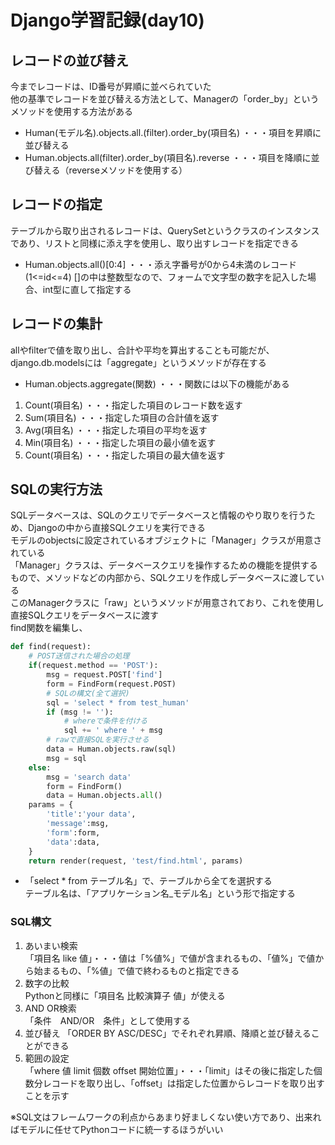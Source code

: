 # Django学習記録(day10)
## レコードの並び替え
今までレコードは、ID番号が昇順に並べられていた  
他の基準でレコードを並び替える方法として、Managerの「order_by」というメソッドを使用する方法がある  
* Human(モデル名).objects.all.(filter).order_by(項目名) ・・・項目を昇順に並び替える  
* Human.objects.all(filter).order_by(項目名).reverse ・・・項目を降順に並び替える（reverseメソッドを使用する）

## レコードの指定
テーブルから取り出されるレコードは、QuerySetというクラスのインスタンスであり、リストと同様に添え字を使用し、取り出すレコードを指定できる  
* Human.objects.all()[0:4] ・・・添え字番号が0から4未満のレコード(1<=id<=4)
[]の中は整数型なので、フォームで文字型の数字を記入した場合、int型に直して指定する  

## レコードの集計
allやfilterで値を取り出し、合計や平均を算出することも可能だが、django.db.modelsには「aggregate」というメソッドが存在する  
* Human.objects.aggregate(関数) ・・・関数には以下の機能がある  
1. Count(項目名) ・・・指定した項目のレコード数を返す
2. Sum(項目名) ・・・指定した項目の合計値を返す
3. Avg(項目名) ・・・指定した項目の平均を返す
4. Min(項目名) ・・・指定した項目の最小値を返す
5. Count(項目名) ・・・指定した項目の最大値を返す  

## SQLの実行方法
SQLデータベースは、SQLのクエリでデータベースと情報のやり取りを行うため、Djangoの中から直接SQLクエリを実行できる  
モデルのobjectsに設定されているオブジェクトに「Manager」クラスが用意されている  
「Manager」クラスは、データベースクエリを操作するための機能を提供するもので、メソッドなどの内部から、SQLクエリを作成しデータベースに渡している  
このManagerクラスに「raw」というメソッドが用意されており、これを使用し直接SQLクエリをデータベースに渡す  
find関数を編集し、  
```python
def find(request):
    # POST送信された場合の処理
    if(request.method == 'POST'):
        msg = request.POST['find']
        form = FindForm(request.POST)
        # SQLの構文(全て選択)
        sql = 'select * from test_human'
        if (msg != ''):
            # whereで条件を付ける
            sql += ' where ' + msg
        # rawで直接SQLを実行させる
        data = Human.objects.raw(sql)
        msg = sql
    else:
        msg = 'search data'
        form = FindForm()
        data = Human.objects.all()
    params = {
        'title':'your data',
        'message':msg,
        'form':form,
        'data':data,
    }
    return render(request, 'test/find.html', params)
```  
* 「select * from テーブル名」で、テーブルから全てを選択する  
テーブル名は、「アプリケーション名_モデル名」という形で指定する  

### SQL構文
1. あいまい検索  
「項目名 like 値」・・・値は「%値%」で値が含まれるもの、「値%」で値から始まるもの、「%値」で値で終わるものと指定できる  
2. 数字の比較  
Pythonと同様に「項目名 比較演算子 値」が使える  
3. AND OR検索  
「条件　AND/OR　条件」として使用する  
4. 並び替え
「ORDER BY ASC/DESC」でそれぞれ昇順、降順と並び替えることができる  
5. 範囲の設定  
「where 値 limit 個数 offset 開始位置」・・・「limit」はその後に指定した個数分レコードを取り出し、「offset」は指定した位置からレコードを取り出すことを示す  

※SQL文はフレームワークの利点からあまり好ましくない使い方であり、出来ればモデルに任せてPythonコードに統一するほうがいい  
